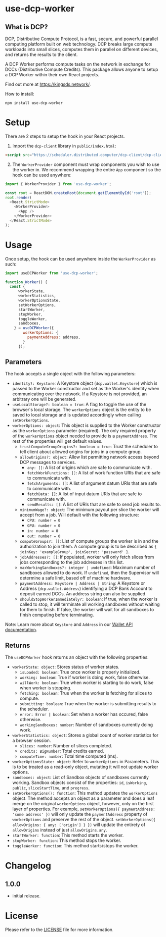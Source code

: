 # use-dcp-worker
## What is DCP?
DCP, Distributive Compute Protocol, is a fast, secure, and powerful parallel computing platform built on web technology. DCP breaks large compute workloads into small slices, computes them in parallel on different devices, and returns the results to the client.

A DCP Worker performs compute tasks on the network in exchange for DCCs (Distributive Compute Credits). This package allows anyone to setup a DCP Worker within their own React projects.

Find out more at https://kingsds.network/.

How to install:
```
npm install use-dcp-worker
```

# Setup
There are 2 steps to setup the hook in your React projects.
1. Import the `dcp-client` library in `public/index.html`:
```html
<script src="https://scheduler.distributed.computer/dcp-client/dcp-client.js"></script>
```
2. The `WorkerProvider` component must wrap components you wish to use the worker in. We recommend wrapping the entire `App` component so the hook can be used anywhere:
```js
import { WorkerProvider } from 'use-dcp-worker';

const root = ReactDOM.createRoot(document.getElementById('root'));
root.render(
  <React.StrictMode>
    <WorkerProvider>
      <App />
    </WorkerProvider>  
  </React.StrictMode>
);
```

# Usage
Once setup, the hook can be used anywhere inside the `WorkerProvider` as such:
```js
import useDCPWorker from 'use-dcp-worker';

function Worker() {
  const { 
      workerState,
      workerStatistics,
      workerOptionsState,
      setWorkerOptions,
      startWorker,
      stopWorker,
      toggleWorker,
      sandboxes,
    } = useDCPWorker({
        workerOptions: {
          paymentAddress: address,
        }
      });
```
## Parameters
The hook accepts a single object with the following parameters:
- `identity?: Keystore`: A Keystore object (`dcp.wallet.Keystore`) which is passed to the Worker constructor and set as the Worker's identity when communicating over the network. If a Keystore is not provided, an arbitrary one will be generated.
- `useLocalStorage?: boolean = true`:  A flag to toggle the use of the browser's local storage. The `workerOptions` object is the entity to be saved to local storage and is updated accordingly when calling `setWorkerOptions`.
- `workerOptions: object`: This object is supplied to the Worker constructor as the `workerOptions` parameter (required). The only required property of the `workerOptions` object needed to provide is a `paymentAddress`. The rest of the properties will get default values.
  - `trustComputeGroupOrigins?: boolean = true`: Trust the scheduler to tell client about allowed origins for jobs in a compute group.
  - `allowOrigins?: object`: Allow list permitting network access beyond DCP messages to services.
    - `any: []`: A list of origins which are safe to communicate with.
    - `fetchWorkFunctions: []`: A list of work function URIs that are safe to communicate with.
    - `fetchArguments: []`: A list of argument datum URIs that are safe to communicate with.
    - `fetchData: []`: A list of input datum URIs that are safe to communicate with.
    - `sendResults: []`: A list of URIs that are safe to send job results to.
  - `minimumWage?: object`: The minimum payout per slice the worker will accept from a job. Will default with the following structure:
    - `CPU: number = 0`
    - `GPU: number = 0`
    - `in: number = 0`
    - `out: number = 0`
  - `computeGroups?: []`: List of compute groups the worker is in and the authorization to join them. A compute group is to be described as `{ joinKey: 'exampleGroup', joinSecret: 'password' }`.
  - `jobAddresses?: []`: If populated, worker will only fetch slices from jobs corresponding to the job addresses in this list.
  - `maxWorkingSandboxes?: integer | undefined`: Maximum number of sandboxes allowed to do work. If `undefined`, then the Supervisor will determine a safe limit, based off of machine hardware.
  - `paymentAddress: Keystore | Address | String`: A Keystore or Address (`dcp.wallet.Address`) identifying a DCP Bank Account to deposit earned DCCs. An address string can also be supplied.
  - `shouldStopWorkerImmediately?: boolean`: If true, when the worker is called to stop, it will terminate all working sandboxes without waiting for them to finish. If false, the worker will wait for all sandboxes to finish computing before terminating.

Note: Learn more about `Keystore` and `Address` in our [Wallet API documentation](https://docs.dcp.dev/specs/wallet-api.html).

## Returns
The `useDCPWorker` hook returns an object with the following properties:
- `workerState: object`: Stores status of worker states.
  - `isLoaded: boolean`: True once worker is properly initialized.
  - `working: boolean`: True if worker is doing work, false otherwise.
  - `willWork: boolean`: True when worker is starting to do work, false when worker is stopping.
  - `fetching: boolean`: True when the worker is fetching for slices to compute.
  - `submitting: boolean`: True when the worker is submitting results to the scheduler.
  - `error: Error | boolean`: Set when a worker has occured, false otherwise.
  - `workingSandboxes: number`: Number of sandboxes currently doing work.
- `workerStatistics: object`: Stores a global count of worker statistics for a browser session.
  - `slices: number`: Number of slices completed.
  - `credits: BigNumber`: Total credits earned.
  - `computeTime: number`: Total time computed (ms).
- `workerOptionsState: object`: Refer to `workerOptions` in Parameters. This is to be treated as a read-only object, mutating it will not update worker options.
- `sandboxes: object`: List of Sandbox objects of sandboxes currently working. Sandbox objects consist of the properties: `id`, `isWorking`, `public`, `sliceStartTime`, and `progress`.
- `setWorkerOptions(): function`: This method updates the `workerOptions` object. The method accepts an object as a parameter and does a leaf merge on the original `workerOptions` object, however, only on the first layer of properties. For example, `setWorkerOptions({ paymentAddress: 'some address' })` will only update the `paymentAddress` property of `workerOptions` and preserve the rest of the object. `setWorkerOptions({ allowOrigins: { any: ['origin'] } })` will update the entirety of `allowOrigins` instead of just `allowOrigins.any`.
- `startWorker: function`: This method starts the worker.
- `stopWorker: function`: This method stops the worker.
- `toggleWorker: function`: This method starts/stops the worker.

# Changelog
## 1.0.0
- initial release.

# License
Please refer to the [LICENSE](LICENSE) file for more information.
